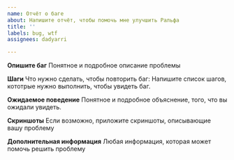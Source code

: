 ```yaml
---
name: Отчёт о баге
about: Напишите отчёт, чтобы помочь мне улучшить Ральфа
title: ''
labels: bug, wtf
assignees: dadyarri

---
```


**Опишите баг**
Понятное и подробное описание проблемы

**Шаги**
Что нужно сделать, чтобы повторить баг:
Напишите список шагов, кототрые нужно выполнить, чтобы увидеть баг.

**Ожидаемое поведение**
Понятное и подробное объяснение, того, что вы ожидали увидеть.

**Скриншоты**
Если возможно, приложите скриншоты, описывающие вашу проблему

**Дополнительная информация**
Любая информация, которая может помочь решить проблему
